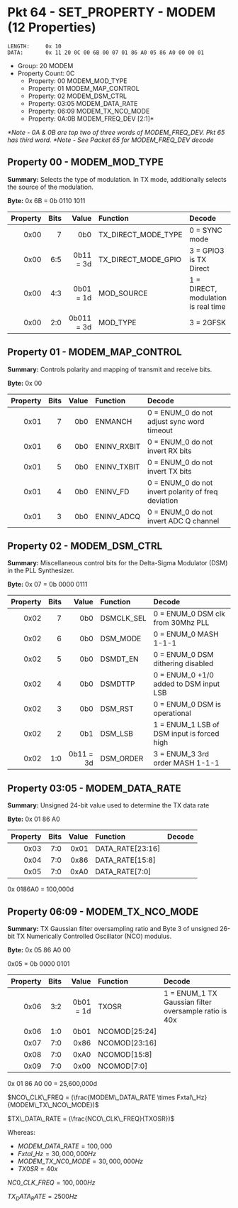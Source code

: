 # Pkt 64 - SET_PROPERTY - MODEM (12 Properties)

```
LENGTH:     0x 10
DATA:       0x 11 20 0C 00 6B 00 07 01 86 A0 05 86 A0 00 00 01
```
- Group:            20  MODEM
- Property Count:   0C
  - Property:       00      MODEM_MOD_TYPE
  - Property:       01      MODEM_MAP_CONTROL
  - Property:       02      MODEM_DSM_CTRL
  - Property:       03:05   MODEM_DATA_RATE
  - Property:       06:09   MODEM_TX_NCO_MODE
  - Property:       0A:0B   MODEM_FREQ_DEV [2:1]*

*\*Note - 0A & 0B are top two of three words of MODEM_FREQ_DEV.  Pkt 65 has third word.*
*\*Note - See Packet 65 for MODEM_FREQ_DEV decode*

## Property 00 - MODEM_MOD_TYPE

**Summary:**    Selects the type of modulation. In TX mode, additionally selects the source of the modulation.

**Byte:**       0x 6B = 0b 0110 1011

| Property | Bits | Value            | Function                | Decode   |
| -------: | ---: | ----:            | :-------                | :-----   |
| 0x00     | 7    | 0b0              | TX_DIRECT_MODE_TYPE     | 0 = SYNC mode |
| 0x00     | 6:5  | 0b11 = 3d        | TX_DIRECT_MODE_GPIO     | 3 = GPIO3 is TX Direct |
| 0x00     | 4:3  | 0b01 = 1d        | MOD_SOURCE              | 1 = DIRECT, modulation is real time |
| 0x00     | 2:0  | 0b011 = 3d       | MOD_TYPE                | 3 = 2GFSK |

## Property 01 - MODEM_MAP_CONTROL

**Summary:**    Controls polarity and mapping of transmit and receive bits.

**Byte:**       0x 00

| Property | Bits | Value | Function        | Decode   |
| -------: | ---: | ----: | :-------        | :-----   |
| 0x01     | 7    | 0b0   | ENMANCH         | 0 = ENUM_0 do not adjust sync word timeout |
| 0x01     | 6    | 0b0   | ENINV_RXBIT     | 0 = ENUM_0 do not invert RX  bits |
| 0x01     | 5    | 0b0   | ENINV_TXBIT     | 0 = ENUM_0 do not invert TX bits |
| 0x01     | 4    | 0b0   | ENINV_FD        | 0 = ENUM_0 do not invert polarity of freq deviation |
| 0x01     | 3    | 0b0   | ENINV_ADCQ      | 0 = ENUM_0 do not invert ADC Q channel |

## Property 02 - MODEM_DSM_CTRL

**Summary:**    Miscellaneous control bits for the Delta-Sigma Modulator (DSM) in the PLL Synthesizer.

**Byte:**       0x 07 = 0b 0000 0111

| Property | Bits | Value     | Function  | Decode   |
| -------: | ---: | ----:     | :-------  | :-----   |
| 0x02     | 7    | 0b0       | DSMCLK_SEL| 0 = ENUM_0 DSM clk from 30Mhz PLL |
| 0x02     | 6    | 0b0       | DSM_MODE  | 0 = ENUM_0 MASH 1-1-1  |
| 0x02     | 5    | 0b0       | DSMDT_EN  | 0 = ENUM_0 DSM dithering disabled |
| 0x02     | 4    | 0b0       | DSMDTTP   | 0 = ENUM_0 +1/0 added to DSM input LSB |
| 0x02     | 3    | 0b0       | DSM_RST   | 0 = ENUM_0 DSM is operational |
| 0x02     | 2    | 0b1       | DSM_LSB   | 1 = ENUM_1 LSB of DSM input is forced high | 
| 0x02     | 1:0  | 0b11 = 3d | DSM_ORDER | 3 = ENUM_3 3rd order MASH 1-1-1 |

## Property 03:05 - MODEM_DATA_RATE

**Summary:**    Unsigned 24-bit value used to determine the TX data rate

**Byte:**       0x 01 86 A0

| Property | Bits | Value  | Function                | Decode   |
| -------: | ---: | ----:  | :-------                | :-----   |
| 0x03     | 7:0  | 0x01   | DATA_RATE[23:16]        |          |
| 0x04     | 7:0  | 0x86   | DATA_RATE[15:8]         |          | 
| 0x05     | 7:0  | 0xA0   | DATA_RATE[7:0]          |          |

0x 0186A0 = 100,000d 

## Property 06:09 - MODEM_TX_NCO_MODE

**Summary:**    TX Gaussian filter oversampling ratio and Byte 3 of unsigned 26-bit TX Numerically Controlled Oscillator (NCO) modulus.

**Byte:**       0x 05 86 A0 00

0x05 = 0b 0000 0101

| Property | Bits | Value            | Function  | Decode   |
| -------: | ---: | ----:            | :-------  | :-----   |
| 0x06     | 3:2  | 0b01 = 1d        | TXOSR     | 1 = ENUM_1 TX Gaussian filter oversample ratio is 40x |
| 0x06     | 1:0  | 0b01             | NCOMOD[25:24] | |
| 0x07     | 7:0  | 0x86             | NCOMOD[23:16] | |
| 0x08     | 7:0  | 0xA0             | NCOMOD[15:8]  | |
| 0x09     | 7:0  | 0x00             | NCOMOD[7:0]   | |

0x 01 86 A0 00 = 25,600,000d

$NCO\_CLK\_FREQ = (\frac{MODEM\_DATA\_RATE \times Fxtal\_Hz}{MODEM\_TX\_NCO\_MODE})$

$TX\_DATA\_RATE = (\frac{NCO\_CLK\_FREQ}{TXOSR})$

Whereas:
- $MODEM\_DATA\_RATE = 100,000$
- $Fxtal\_Hz = 30,000,000 Hz$
- $MODEM\_TX\_NC0\_MODE = 30,000,000 Hz$
- $TX0SR = 40x$

$NC0\_CLK\_FREQ = 100,000 Hz$

$TX_DATA_RATE = 2500 Hz$